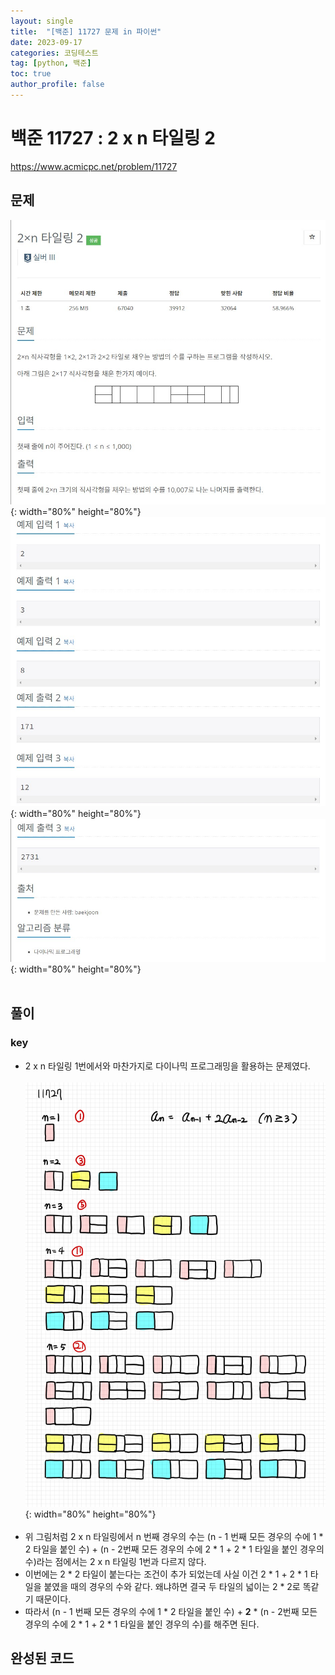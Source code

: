 ```yaml
---
layout: single
title:  "[백준] 11727 문제 in 파이썬"
date: 2023-09-17
categories: 코딩테스트
tag: [python, 백준]
toc: true
author_profile: false
---
```


# 백준 11727 : 2 x n 타일링 2
<a href="https://www.acmicpc.net/problem/11727">https://www.acmicpc.net/problem/11727</a>

## 문제
![1](/images/baekjoon/0918/11727/1.jpg){: width="80%" height="80%"}
![2](/images/baekjoon/0918/11727/2.jpg){: width="80%" height="80%"}
![3](/images/baekjoon/0918/11727/3.jpg){: width="80%" height="80%"}
<br><br>

## 풀이
### key
- 2 x n 타일링 1번에서와 마찬가지로 다이나믹 프로그래밍을 활용하는 문제였다. <br><br>
![4](/images/baekjoon/0918/11727/4.jpg){: width="80%" height="80%"} <br><br>
- 위 그림처럼 2 x n 타일링에서 n 번째 경우의 수는 (n - 1 번째 모든 경우의 수에 1 * 2 타일을 붙인 수) + (n - 2번째 모든 경우의 수에 2 * 1 + 2 * 1 타일을 붙인 경우의 수)라는 점에서는 2 x n 타일링 1번과 다르지 않다.
- 이번에는 2 * 2 타일이 붙는다는 조건이 추가 되었는데 사실 이건 2 * 1 + 2 * 1 타일을 붙였을 때의 경우의 수와 같다. 왜냐하면 결국 두 타일의 넓이는 2 * 2로 똑같기 때문이다.
- 따라서 (n - 1 번째 모든 경우의 수에 1 * 2 타일을 붙인 수) + **2** * (n - 2번째 모든 경우의 수에 2 * 1 + 2 * 1 타일을 붙인 경우의 수)를 해주면 된다.

## 완성된 코드
<script src="https://gist.github.com/BEANyyy/8d625bbb6a6295753b0f9e04b1787fdb.js"></script>